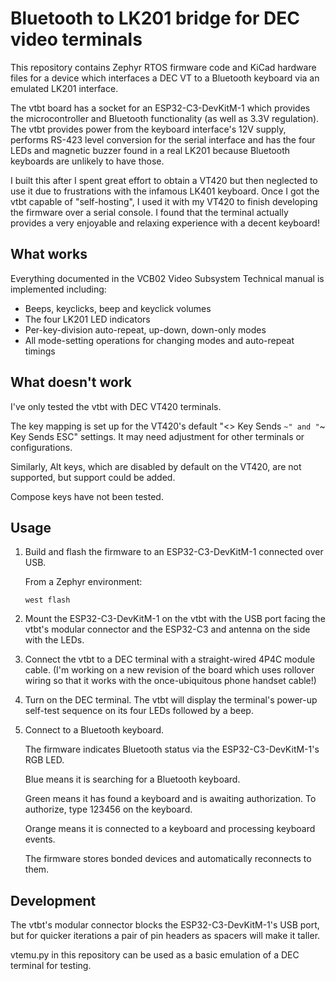# Bluetooth to LK201 bridge for DEC video terminals

This repository contains Zephyr RTOS firmware code and KiCad hardware files for
a device which interfaces a DEC VT to a Bluetooth keyboard via an emulated
LK201 interface.

The vtbt board has a socket for an ESP32-C3-DevKitM-1 which provides the
microcontroller and Bluetooth functionality (as well as 3.3V regulation). The
vtbt provides power from the keyboard interface's 12V supply, performs RS-423
level conversion for the serial interface and has the four LEDs and magnetic
buzzer found in a real LK201 because Bluetooth keyboards are unlikely to have
those.

I built this after I spent great effort to obtain a VT420 but then neglected to
use it due to frustrations with the infamous LK401 keyboard. Once I got the
vtbt capable of "self-hosting", I used it with my VT420 to finish developing
the firmware over a serial console. I found that the terminal actually provides
a very enjoyable and relaxing experience with a decent keyboard!

## What works

Everything documented in the VCB02 Video Subsystem Technical manual is
implemented including:

* Beeps, keyclicks, beep and keyclick volumes
* The four LK201 LED indicators
* Per-key-division auto-repeat, up-down, down-only modes
* All mode-setting operations for changing modes and auto-repeat timings

## What doesn't work

I've only tested the vtbt with DEC VT420 terminals.

The key mapping is set up for the VT420's default "<> Key Sends `~" and "`~ Key
Sends ESC" settings. It may need adjustment for other terminals or
configurations.

Similarly, Alt keys, which are disabled by default on the VT420, are not
supported, but support could be added.

Compose keys have not been tested.

## Usage

1. Build and flash the firmware to an ESP32-C3-DevKitM-1 connected over USB.

   From a Zephyr environment:

   ```west flash```

2. Mount the ESP32-C3-DevKitM-1 on the vtbt with the USB port facing the vtbt's
   modular connector and the ESP32-C3 and antenna on the side with the LEDs.

3. Connect the vtbt to a DEC terminal with a straight-wired 4P4C module cable.
   (I'm working on a new revision of the board which uses rollover wiring so
   that it works with the once-ubiquitous phone handset cable!)

4. Turn on the DEC terminal. The vtbt will display the terminal's power-up
   self-test sequence on its four LEDs followed by a beep.

5. Connect to a Bluetooth keyboard.

   The firmware indicates Bluetooth status via the ESP32-C3-DevKitM-1's RGB
   LED.
  
   Blue means it is searching for a Bluetooth keyboard.
  
   Green means it has found a keyboard and is awaiting authorization. To
   authorize, type 123456<Enter> on the keyboard.
  
   Orange means it is connected to a keyboard and processing keyboard events.
  
   The firmware stores bonded devices and automatically reconnects to them.

## Development

The vtbt's modular connector blocks the ESP32-C3-DevKitM-1's USB port, but for
quicker iterations a pair of pin headers as spacers will make it taller.

vtemu.py in this repository can be used as a basic emulation of a DEC terminal
for testing.
